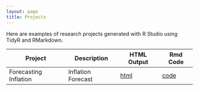 ```yaml
---
layout: page
title: Projects
---
```


Here are examples of research projects generated with R Studio using TidyR and RMarkdown.

Project | Description | HTML Output | Rmd Code
--- | --- | --- | ---
Forecasting Inflation | Inflation Forecast | [html](https://rep17.github.io/) | [code](https://github.com/Rep17/Upload_inflation)

